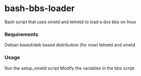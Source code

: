 # bash-bbs-loader

Bash script that uses xinetd and telnetd to load a dos bbs on linux

### Requirements

Debian based/deb based distribution (for now)
telnetd and xinetd

### Usage

Run the setup_xinetd script
Modify the variables in the bbs script


